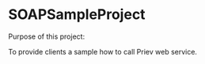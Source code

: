 # SOAPSampleProject
Purpose of this project:

To provide clients a sample how to call Priev web service.


